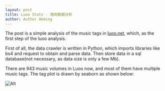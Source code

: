```yaml
---
layout: post
title: Luoo Stats - 落网数据分析
author: Author Heming
---
```

The post is a simple analysis of the music tags in [luoo.net](luoo.net), which, as the first step of the luoo analysis.

First of all, the data crawler is written in Python, which imports libraries like bs4 and request to obtain and parse data. Then store data in a sql database(not necessary, as data size is only a few Mb).

There are 943 music volumes in Luoo now, and most of them have multiple music tags. The tag plot is drawn by seaborn as shown below:

![Alt](../images/luoo_1.jpg)




